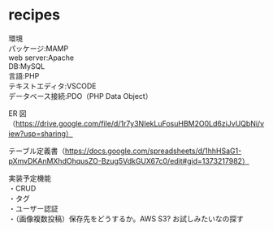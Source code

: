 # recipes

環境<br>
パッケージ:MAMP<br>
web server:Apache<br>
DB:MySQL<br>
言語:PHP<br>
テキストエディタ:VSCODE<br>
データベース接続:PDO（PHP Data Object）<br>

ER 図（https://drive.google.com/file/d/1r7y3NIekLuFosuHBM2O0Ld6ziJvUQbNi/view?usp=sharing）<br>

テーブル定義書（https://docs.google.com/spreadsheets/d/1hhHSaG1-pXmvDKAnMXhdOhqusZO-Bzug5VdkGUX67c0/edit#gid=1373217982）<br>

実装予定機能<br>
・CRUD<br>
・タグ<br>
・ユーザー認証<br>
・（画像複数投稿）保存先をどうするか。AWS S3? お試しみたいなの探す<br>
